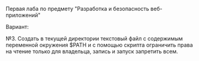 Первая лаба по предмету "Разработка и безопасность веб-приложений"

Вариант:

№3. Создать в текущей директории текстовый файл с содержимым переменной окружения $PATH и с помощью скрипта ограничить права на чтение только для владельца, запись и запуск запретить всем.
